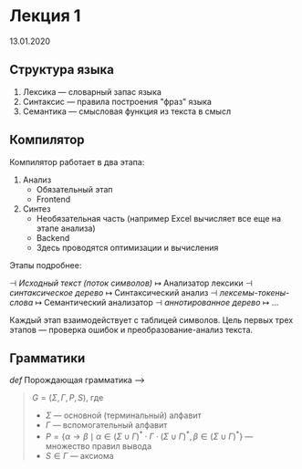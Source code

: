 # Лекция 1
13.01.2020
## Структура языка

1. Лексика — словарный запас языка
2. Синтаксис — правила построения "фраз" языка
3. Семантика — смысловая функция из текста в смысл

## Компилятор

Компилятор работает в два этапа:

1. Анализ
    * Обязательный этап
    * Frontend
2. Синтез
   * Необязательная часть (например Excel вычисляет все еще на этапе анализа)
   * Backend
   * Здесь проводятся оптимизации и вычисления

Этапы подробнее:

 $\dashv$ *Исходный текст (поток символов)* $\mapsto$ Анализатор лексики $\dashv$ *синтаксическое дерево* $\mapsto$ Синтаксический анализ $\dashv$ *лексемы-токены-слова* $\mapsto$ Cемантический анализатор $\dashv$ *аннотированное дерево* $\mapsto$ …

Каждый этап взаимодействует с таблицей символов.
Цель первых трех этапов — проверка ошибок и преобразование-анализ текста.

## Грамматики

*def* Порождающая грамматика -->
> $G = \left(\Sigma, \Gamma, P, S\right)$, где 
> * $\Sigma$ — основной (терминальный) алфавит
> * $\Gamma$ — вспомогательный алфавит
> * $P = \left\{ \alpha \rightarrow  \beta \mid  \alpha \in (\Sigma \cup \Gamma)^*\cdot\Gamma\cdot(\Sigma \cup \Gamma)^* ,\, \beta \in (\Sigma \cup \Gamma)^* \right\}$ — множество правил вывода
> * $S \in \Gamma$ — аксиома
